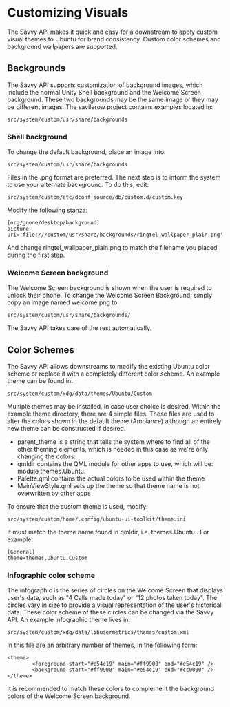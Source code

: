





# Customizing Visuals

The Savvy API makes it quick and easy for a downstream to apply custom visual
themes to Ubuntu for brand consistency. Custom color schemes and background
wallpapers are supported.

## Backgrounds

The Savvy API supports customization of background images, which include the
normal Unity Shell background and the Welcome Screen background. These two
backgrounds may be the same image or they may be different images. The
savilerow project contains examples located in:

    src/system/custom/usr/share/backgrounds

### Shell background

To change the default background, place an image into:

    src/system/custom/usr/share/backgrounds

Files in the .png format are preferred. The next step is to inform the system
to use your alternate background. To do this, edit:

    src/system/custom/etc/dconf_source/db/custom.d/custom.key

Modify the following stanza:

    [org/gnone/desktop/background]
    picture-uri='file:///custom/usr/share/backgrounds/ringtel_wallpaper_plain.png'

And change ringtel_wallpaper_plain.png to match the filename you placed during
the first step.

### Welcome Screen background

The Welcome Screen background is shown when the user is required to unlock
their phone. To change the Welcome Screen Background, simply copy an image
named welcome.png to:

    src/system/custom/usr/share/backgrounds/

The Savvy API takes care of the rest automatically.

## Color Schemes

The Savvy API allows downstreams to modify the existing Ubuntu color scheme or
replace it with a completely different color scheme. An example theme can be
found in:

    src/system/custom/xdg/data/themes/Ubuntu/Custom

Multiple themes may be installed, in case user choice is desired. Within the
example theme directory, there are 4 simple files. These files are used to
alter the colors shown in the default theme (Ambiance) although an entirely
new theme can be constructed if desired.

  * parent_theme is a string that tells the system where to find all of the other theming elements, which is needed in this case as we're only changing the colors.
  * qmldir contains the QML module for other apps to use, which will be: module themes.Ubuntu.<Your-theme-name>
  * Palette.qml contains the actual colors to be used within the theme
  * MainViewStyle.qml sets up the theme so that theme name is not overwritten by other apps

To ensure that the custom theme is used, modify:

    src/system/custom/home/.config/ubuntu-ui-toolkit/theme.ini

It must match the theme name found in qmldir, i.e. themes.Ubuntu.<Your-theme-
name>. For example:

    [General]
    theme=themes.Ubuntu.Custom

### Infographic color scheme

The infographic is the series of circles on the Welcome Screen that displays
user's data, such as "4 Calls made today" or "12 photos taken today". The
circles vary in size to provide a visual representation of the user's
historical data. These color scheme of these circles can be changed via the
Savvy API. An example infographic theme lives in:

    src/system/custom/xdg/data/libusermetrics/themes/custom.xml

In this file are an arbitrary number of themes, in the following form:

    <theme>
            <foreground start="#e54c19" main="#ff9900" end="#e54c19" />
            <background start="#ff9900" main="#e54c19" end="#cc0000" />
    </theme>

It is recommended to match these colors to complement the background colors of
the Welcome Screen background.





